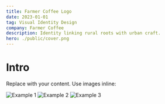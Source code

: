 ```yaml
---
title: Farmer Coffee Logo
date: 2023-01-01
tag: Visual Identity Design
company: Farmer Coffee
description: Identity linking rural roots with urban craft.
hero: ./public/cover.png
---
```


# Intro
Replace with your content. Use images inline:

![Example 1](./public/body-1.png)
![Example 2](./public/body-2.png)
![Example 3](./public/body-3.png)

